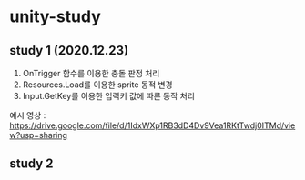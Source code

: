 # unity-study

## study 1 (2020.12.23)

1. OnTrigger 함수를 이용한 충돌 판정 처리
2. Resources.Load를 이용한 sprite 동적 변경
3. Input.GetKey를 이용한 입력키 값에 따른 동작 처리

예시 영상 : https://drive.google.com/file/d/1IdxWXp1RB3dD4Dv9Vea1RKtTwdj0ITMd/view?usp=sharing






## study 2
